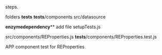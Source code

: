 steps.

folders 
__tests__
__tests__/components
src/datasource

**enzymedependency****
add file setupTests.js

src/components/REProperties.js
__tests__/components/REProperties.test.js

APP component  test for REProperties 



